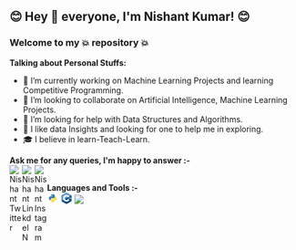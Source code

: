 ## 😊 Hey 👋 everyone, I'm Nishant Kumar! 😊
### Welcome to my 💥 repository 💥

**Talking about Personal Stuffs:**
- 🔭 I’m currently working on Machine Learning Projects and learning Competitive Programming.
- 👯 I’m looking to collaborate on Artificial Intelligence, Machine Learning Projects.
- 🤔 I’m looking for help with Data Structures and Algorithms.
- 🤔 I like data Insights and looking for one to help me in exploring.
- 🎓 I believe in learn-Teach-Learn.

**Ask me for any queries, I'm happy to answer :-**  
<a href="https://twitter.com/nishant_1303">
  <img align="left" alt="Nishant Twitter" width="22px" src="https://cdn.jsdelivr.net/npm/simple-icons@v3/icons/twitter.svg" />
</a>
<a href="www.linkedin.com/in/nishant-kumar-365395193">
  <img align="left" alt="Nishant LinkdeIN" width="22px" src="https://cdn.jsdelivr.net/npm/simple-icons@v3/icons/linkedin.svg" />
</a>
<a href="https://www.instagram.com/_nishant.shekhar/">
  <img align="left" alt="Nishant Instagram" width="22px" src="https://cdn.jsdelivr.net/npm/simple-icons@v3/icons/instagram.svg" />
</a>
<br />

**Languages and Tools :-**  
<code><img height="20" src="https://raw.githubusercontent.com/github/explore/80688e429a7d4ef2fca1e82350fe8e3517d3494d/topics/python/python.png"></code>
<code><img height="20" src="https://raw.githubusercontent.com/github/explore/80688e429a7d4ef2fca1e82350fe8e3517d3494d/topics/cpp/cpp.png"></code>
<code><img height="20" src="https://upload.wikimedia.org/wikipedia/commons/thumb/1/10/CSS3_and_HTML5_logos_and_wordmarks.svg/791px-CSS3_and_HTML5_logos_and_wordmarks.svg.png"></code>



